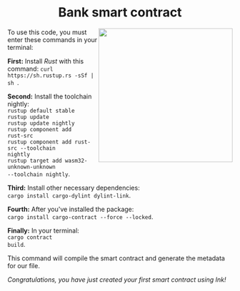 <h1 align="center">Bank smart contract</h1>
<img src="https://media3.giphy.com/media/iG4zIb2xaxCBbZ3uei/giphy.gif?cid=ecf05e47jepsoc6iqg175d7y1caf5m3ernz0c6p3kox8oby4&rid=giphy.gif&ct=g" align="right" width="300">
<p>
  To use this code, you must enter these commands in your terminal:
</p>
<p>
  <strong>First:</strong> Install <em>Rust</em> with this command: <code>curl https://sh.rustup.rs -sSf | sh </code>. <br>
  
  <strong>Second:</strong> Install the toolchain nightly: <br>
  <code>rustup default stable</code> <br>
  <code>rustup update</code> <br>
  <code>rustup update nightly</code> <br>
  <code>rustup component add rust-src</code> <br>
  <code>rustup component add rust-src --toolchain nightly</code> <br>
  <code>rustup target add wasm32-unknown-unknown --toolchain nightly</code>. <br>
  
  <strong>Third:</strong> Install other necessary dependencies: <br>
  <code>cargo install cargo-dylint dylint-link</code>. <br>
  
  <strong>Fourth:</strong> After you've installed the package: <br>
  <code>cargo install cargo-contract --force --locked</code>.
  
  <strong>Finally:</strong> In your terminal: <br>
  <code>cargo contract build</code>. <br>
  
  This command will compile the smart contract and generate the metadata for our file. <br>
  
  <em>Congratulations, you have just created your first smart contract using Ink!</em>
</p>
